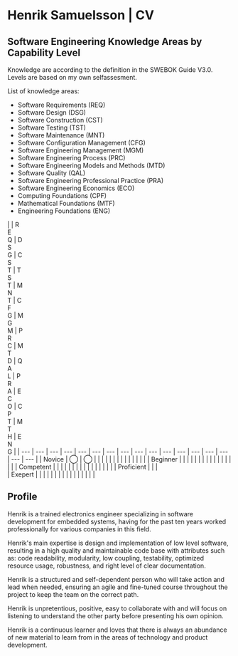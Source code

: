# Henrik Samuelsson | CV

## Software Engineering Knowledge Areas by Capability Level

Knowledge are according to the definition in the SWEBOK Guide V3.0. Levels are based on my own selfassesment.

List of knowledge areas:

- Software Requirements (REQ)  
- Software Design (DSG)
- Software Construction (CST)
- Software Testing (TST)
- Software Maintenance (MNT)
- Software Configuration Management (CFG)
- Software Engineering Management (MGM)
- Software Engineering Process (PRC)
- Software Engineering Models and Methods (MTD)
- Software Quality (QAL)
- Software Engineering Professional Practice (PRA)
- Software Engineering Economics (ECO)
- Computing Foundations (CPF)
- Mathematical Foundations (MTF)
- Engineering Foundations (ENG)


|            | R</BR>E</BR>Q | D</BR>S</BR>G | C</BR>S</BR>T | T</BR>S</BR>T | M</BR>N</BR>T | C</BR>F</BR>G | M</BR>G</BR>M | P</BR>R</BR>C | M</BR>T</BR>D | Q</BR>A</BR>L | P</BR>R</BR>A | E</BR>C</BR>O | C</BR>P</BR>T | M</BR>T</BR>H | E</BR>N</BR>G |
| ---        | ---           | ---           | ---           | --- | --- | --- | --- | --- | --- | --- | --- | --- | --- | --- | --- | --- |
| Novice     | ◯            | ◯            |     |     |     |     |     |     |     |     |     |     |     |     |     |
| Beginner   |               |               |     |     |     |     |     |     |     |     |     |     |     |     |     |
| Competent  |               |               |     |     |     |     |     |     |     |     |     |     |     |     |     |
| Proficient |               |               |   
| Exepert    |               |               |               |               |               |               |               |               |               |               |               |               |               |               |               |

## Profile

Henrik is a trained electronics engineer specializing in software development for embedded systems, having for the past ten years worked professionally for various companies in this field.

Henrik's main expertise is design and implementation of low level software, resulting in a high quality and maintainable code base with attributes such as: code readability, modularity, low coupling, testability, optimized resource usage, robustness, and right level of clear documentation.

Henrik is a structured and self-dependent person who will take action and lead when needed, ensuring an agile and fine-tuned course throughout the project to keep the  team on the correct path.

Henrik is unpretentious, positive, easy to collaborate with and will focus on listening to understand the other party before presenting his own opinion.

Henrik is a continuous learner and loves that there is always an abundance of new material to learn from in the areas of technology and product development.

<!--
**HenrikSamuelsson/henriksamuelsson** is a ✨ _special_ ✨ repository because its `README.md` (this file) appears on your GitHub profile.

Here are some ideas to get you started:

- 🔭 I’m currently working on ...
- 🌱 I’m currently learning ...
- 👯 I’m looking to collaborate on ...
- 🤔 I’m looking for help with ...
- 💬 Ask me about ...
- 📫 How to reach me: ...
- 😄 Pronouns: ...
- ⚡ Fun fact: ...
-->
